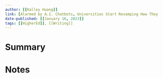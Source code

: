 ```yaml
---
author: [[Kalley Huang]]
link: [Alarmed by A.I. Chatbots, Universities Start Revamping How They Teach - The New York Times](https://www.nytimes.com/2023/01/16/technology/chatgpt-artificial-intelligence-universities.html)
date-published: [[January 16, 2023]]
tags: [[HigherEd]], [[Writing]] 
---
```


# Summary
# Notes